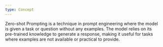 ```yaml
---
type: Concept
---
```


Zero-shot Prompting is a technique in prompt engineering where the model is given a task or question without any examples. The model relies on its pre-trained knowledge to generate a response, making it useful for tasks where examples are not available or practical to provide.
